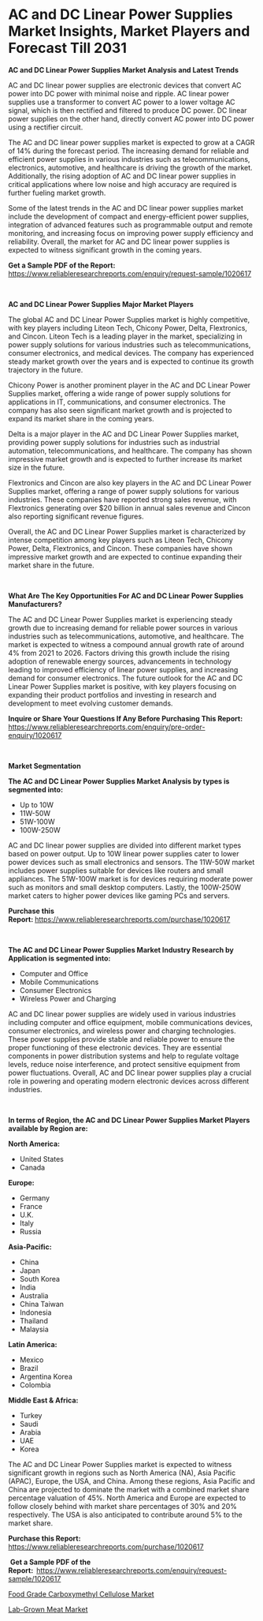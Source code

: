 <p><h1>AC and DC Linear Power Supplies Market Insights, Market Players and Forecast Till 2031</h1></p><p><strong>AC and DC Linear Power Supplies Market Analysis and Latest Trends</strong></p>
<p><p>AC and DC linear power supplies are electronic devices that convert AC power into DC power with minimal noise and ripple. AC linear power supplies use a transformer to convert AC power to a lower voltage AC signal, which is then rectified and filtered to produce DC power. DC linear power supplies on the other hand, directly convert AC power into DC power using a rectifier circuit.</p><p>The AC and DC linear power supplies market is expected to grow at a CAGR of 14% during the forecast period. The increasing demand for reliable and efficient power supplies in various industries such as telecommunications, electronics, automotive, and healthcare is driving the growth of the market. Additionally, the rising adoption of AC and DC linear power supplies in critical applications where low noise and high accuracy are required is further fueling market growth.</p><p>Some of the latest trends in the AC and DC linear power supplies market include the development of compact and energy-efficient power supplies, integration of advanced features such as programmable output and remote monitoring, and increasing focus on improving power supply efficiency and reliability. Overall, the market for AC and DC linear power supplies is expected to witness significant growth in the coming years.</p></p>
<p><strong>Get a Sample PDF of the Report:&nbsp;</strong> <a href="https://www.reliableresearchreports.com/enquiry/request-sample/1020617">https://www.reliableresearchreports.com/enquiry/request-sample/1020617</a></p>
<p>&nbsp;</p>
<p><strong>AC and DC Linear Power Supplies Major Market Players</strong></p>
<p><p>The global AC and DC Linear Power Supplies market is highly competitive, with key players including Liteon Tech, Chicony Power, Delta, Flextronics, and Cincon. Liteon Tech is a leading player in the market, specializing in power supply solutions for various industries such as telecommunications, consumer electronics, and medical devices. The company has experienced steady market growth over the years and is expected to continue its growth trajectory in the future.</p><p>Chicony Power is another prominent player in the AC and DC Linear Power Supplies market, offering a wide range of power supply solutions for applications in IT, communications, and consumer electronics. The company has also seen significant market growth and is projected to expand its market share in the coming years.</p><p>Delta is a major player in the AC and DC Linear Power Supplies market, providing power supply solutions for industries such as industrial automation, telecommunications, and healthcare. The company has shown impressive market growth and is expected to further increase its market size in the future.</p><p>Flextronics and Cincon are also key players in the AC and DC Linear Power Supplies market, offering a range of power supply solutions for various industries. These companies have reported strong sales revenue, with Flextronics generating over $20 billion in annual sales revenue and Cincon also reporting significant revenue figures.</p><p>Overall, the AC and DC Linear Power Supplies market is characterized by intense competition among key players such as Liteon Tech, Chicony Power, Delta, Flextronics, and Cincon. These companies have shown impressive market growth and are expected to continue expanding their market share in the future.</p></p>
<p>&nbsp;</p>
<p><strong>What Are The Key Opportunities For AC and DC Linear Power Supplies Manufacturers?</strong></p>
<p><p>The AC and DC Linear Power Supplies market is experiencing steady growth due to increasing demand for reliable power sources in various industries such as telecommunications, automotive, and healthcare. The market is expected to witness a compound annual growth rate of around 4% from 2021 to 2026. Factors driving this growth include the rising adoption of renewable energy sources, advancements in technology leading to improved efficiency of linear power supplies, and increasing demand for consumer electronics. The future outlook for the AC and DC Linear Power Supplies market is positive, with key players focusing on expanding their product portfolios and investing in research and development to meet evolving customer demands.</p></p>
<p><strong>Inquire or Share Your Questions If Any Before Purchasing This Report:</strong> <a href="https://www.reliableresearchreports.com/enquiry/pre-order-enquiry/1020617">https://www.reliableresearchreports.com/enquiry/pre-order-enquiry/1020617</a></p>
<p>&nbsp;</p>
<p><strong>Market Segmentation</strong></p>
<p><strong>The AC and DC Linear Power Supplies Market Analysis by types is segmented into:</strong></p>
<p><ul><li>Up to 10W</li><li>11W-50W</li><li>51W-100W</li><li>100W-250W</li></ul></p>
<p><p>AC and DC linear power supplies are divided into different market types based on power output. Up to 10W linear power supplies cater to lower power devices such as small electronics and sensors. The 11W-50W market includes power supplies suitable for devices like routers and small appliances. The 51W-100W market is for devices requiring moderate power such as monitors and small desktop computers. Lastly, the 100W-250W market caters to higher power devices like gaming PCs and servers.</p></p>
<p><strong>Purchase this Report:&nbsp;</strong><a href="https://www.reliableresearchreports.com/purchase/1020617">https://www.reliableresearchreports.com/purchase/1020617</a></p>
<p>&nbsp;</p>
<p><strong>The AC and DC Linear Power Supplies Market Industry Research by Application is segmented into:</strong></p>
<p><ul><li>Computer and Office</li><li>Mobile Communications</li><li>Consumer Electronics</li><li>Wireless Power and Charging</li></ul></p>
<p><p>AC and DC linear power supplies are widely used in various industries including computer and office equipment, mobile communications devices, consumer electronics, and wireless power and charging technologies. These power supplies provide stable and reliable power to ensure the proper functioning of these electronic devices. They are essential components in power distribution systems and help to regulate voltage levels, reduce noise interference, and protect sensitive equipment from power fluctuations. Overall, AC and DC linear power supplies play a crucial role in powering and operating modern electronic devices across different industries.</p></p>
<p>&nbsp;</p>
<p><strong>In terms of Region, the AC and DC Linear Power Supplies Market Players available by Region are:</strong></p>
<p>
    <p> <strong> North America: </strong>
        <ul>
            <li>United States</li>
            <li>Canada</li>
        </ul>
        </p> 
    <p> <strong> Europe: </strong>
        <ul>
            <li>Germany</li>
            <li>France</li>
            <li>U.K.</li>
            <li>Italy</li>
            <li>Russia</li>
        </ul>
        </p> 
    <p> <strong> Asia-Pacific: </strong>
        <ul>
            <li>China</li>
            <li>Japan</li>
            <li>South Korea</li>
            <li>India</li>
            <li>Australia</li>
            <li>China Taiwan</li>
            <li>Indonesia</li>
            <li>Thailand</li>
            <li>Malaysia</li>
        </ul>
        </p> 
    <p> <strong> Latin America: </strong>
        <ul>
            <li>Mexico</li>
            <li>Brazil</li>
            <li>Argentina Korea</li>
            <li>Colombia</li>
        </ul>
        </p> 
    <p> <strong> Middle East & Africa: </strong>
        <ul>
            <li>Turkey</li>
            <li>Saudi</li>
            <li>Arabia</li>
            <li>UAE</li>
            <li>Korea</li>
        </ul>
    </p>
    </p>
<p><p>The AC and DC Linear Power Supplies market is expected to witness significant growth in regions such as North America (NA), Asia Pacific (APAC), Europe, the USA, and China. Among these regions, Asia Pacific and China are projected to dominate the market with a combined market share percentage valuation of 45%. North America and Europe are expected to follow closely behind with market share percentages of 30% and 20% respectively. The USA is also anticipated to contribute around 5% to the market share.</p></p>
<p><strong>Purchase this Report: </strong><a href="https://www.reliableresearchreports.com/purchase/1020617">https://www.reliableresearchreports.com/purchase/1020617</a></p>
<p>&nbsp;<strong>Get a Sample PDF of the Report:&nbsp;&nbsp;</strong><a href="https://www.reliableresearchreports.com/enquiry/request-sample/1020617">https://www.reliableresearchreports.com/enquiry/request-sample/1020617</a></p>
<p><strong></strong></p>
<p><p><a href="https://issuu.com/reportprime-2/docs/food-grade-carboxymethyl-cellulose-market-size-203">Food Grade Carboxymethyl Cellulose Market</a></p><p><a href="https://issuu.com/reportprime-2/docs/lab-grown-meat-market-size-2030.pptx">Lab-Grown Meat Market</a></p></p>